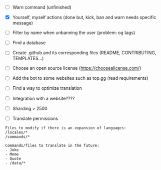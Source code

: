 - [ ] Warn command (unfinished)
- [x] Yourself, myself actions (done but, kick, ban and warn needs specific message)
- [ ] Filter by name when unbanning the user (problem: og tags)
- [ ] Find a database
- [ ] Create .github and its corresponding files (README, CONTRIBUTING, TEMPLATES...)
- [ ] Choose an open source license (https://choosealicense.com/)
- [ ] Add the bot to some websites such as top.gg (read requirements)
- [ ] Find a way to optimize translation
- [ ] Integration with a website????
- [ ] Sharding > 2500
- [ ] Translate permissions


```
Files to modify if there is an expansion of languages:
/locales/*
/commands/*

Commands/files to translate in the future:
- Joke
- Meme
- Quote
- /data/*
```
